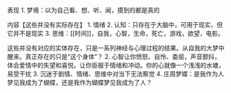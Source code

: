 表现
	1. 梦境：以为自己看、想、听、闻，摸到的都是真的

内容【这些并没有实际存在】
	1. 情绪
	2. 认知：只存在于大脑中，可用于现实，但它并不是现实
	3. 思维：[[时间]]，自我，心智，生命，死亡，游戏，欲望，电影。



这些并没有对应的实体存在，只是一系列神经与心理过程的结果。从自我的大梦中醒来。真正存在的只是“这个身体”？
	2. 心智让你愤怒、自怜、委屈，声音颤抖，体会爱情中的失望和喜悦。让你臣服于情绪和冲动。你的心就像一个浅浅的水塘，易受干扰
	3. 沉迷于剧情、情绪、思维中对当下无法察觉
	4. 庄周梦蝶：是我作为人梦见我成为了蝴蝶，还是我作为蝴蝶梦见我成为了人？